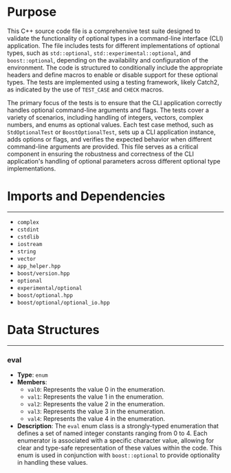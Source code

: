 # Purpose
This C++ source code file is a comprehensive test suite designed to validate the functionality of optional types in a command-line interface (CLI) application. The file includes tests for different implementations of optional types, such as `std::optional`, `std::experimental::optional`, and `boost::optional`, depending on the availability and configuration of the environment. The code is structured to conditionally include the appropriate headers and define macros to enable or disable support for these optional types. The tests are implemented using a testing framework, likely Catch2, as indicated by the use of `TEST_CASE` and `CHECK` macros.

The primary focus of the tests is to ensure that the CLI application correctly handles optional command-line arguments and flags. The tests cover a variety of scenarios, including handling of integers, vectors, complex numbers, and enums as optional values. Each test case method, such as `StdOptionalTest` or `BoostOptionalTest`, sets up a CLI application instance, adds options or flags, and verifies the expected behavior when different command-line arguments are provided. This file serves as a critical component in ensuring the robustness and correctness of the CLI application's handling of optional parameters across different optional type implementations.
# Imports and Dependencies

---
- `complex`
- `cstdint`
- `cstdlib`
- `iostream`
- `string`
- `vector`
- `app_helper.hpp`
- `boost/version.hpp`
- `optional`
- `experimental/optional`
- `boost/optional.hpp`
- `boost/optional/optional_io.hpp`


# Data Structures

---
### eval<!-- {{#data_structure:eval}} -->
- **Type**: `enum`
- **Members**:
    - `val0`: Represents the value 0 in the enumeration.
    - `val1`: Represents the value 1 in the enumeration.
    - `val2`: Represents the value 2 in the enumeration.
    - `val3`: Represents the value 3 in the enumeration.
    - `val4`: Represents the value 4 in the enumeration.
- **Description**: The `eval` enum class is a strongly-typed enumeration that defines a set of named integer constants ranging from 0 to 4. Each enumerator is associated with a specific character value, allowing for clear and type-safe representation of these values within the code. This enum is used in conjunction with `boost::optional` to provide optionality in handling these values.


